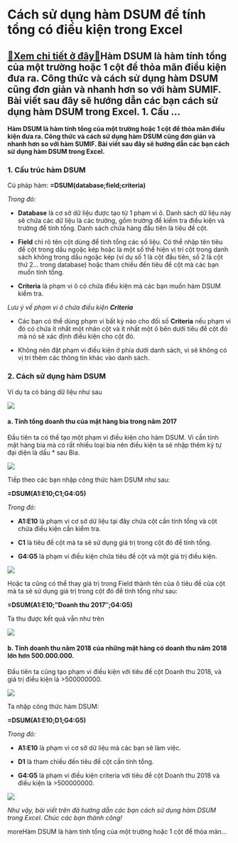 Cách sử dụng hàm DSUM để tính tổng có điều kiện trong Excel
===========================================================

[:gift:Xem chi tiết ở đây:gift:](https://hddtvn.com/cach-su-dung-ham-dsum-de-tinh-tong-co-dieu-kien-trong-excel/)Hàm DSUM là hàm tính tổng của một trường hoặc 1 cột để thỏa mãn điều kiện đưa ra. Công thức và cách sử dụng hàm DSUM cũng đơn giản và nhanh hơn so với hàm SUMIF. Bài viết sau đây sẽ hướng dẫn các bạn cách sử dụng hàm DSUM trong Excel. 1. Cấu …
---------------------------------------------------------------------------------------------------------------------------------------------------------------------------------------------------------------------------------------------------

**Hàm DSUM là hàm tính tổng của một trường hoặc 1 cột để thỏa mãn điều kiện đưa ra. Công thức và cách sử dụng hàm DSUM cũng đơn giản và nhanh hơn so với hàm SUMIF. Bài viết sau đây sẽ hướng dẫn các bạn cách sử dụng hàm DSUM trong Excel.**


### 1. Cấu trúc hàm DSUM


Cú pháp hàm: **=DSUM(database;field;criteria)**


*Trong đó:*




* **Database** là cơ sở dữ liệu được tạo từ 1 phạm vi ô. Danh sách dữ liệu này sẽ chứa các dữ liệu là các trường, gồm trường để kiểm tra điều kiện và trường để tính tổng. Danh sách chứa hàng đầu tiên là tiêu đề cột.

* **Field** chỉ rõ tên cột dùng để tính tổng các số liệu. Có thể nhập tên tiêu đề cột trong dấu ngoặc kép hoặc là một số thể hiện vị trí cột trong danh sách không trong dấu ngoặc kép (ví dụ số 1 là cột đầu tiên, số 2 là cột thứ 2… trong database) hoặc tham chiếu đến tiêu đề cột mà các bạn muốn tính tổng.

* **Criteria** là phạm vi ô có chứa điều kiện mà các bạn muốn hàm DSUM kiểm tra.



*Lưu ý về phạm vi ô chứa điều kiện **Criteria***




* Các bạn có thể dùng phạm vi bất kỳ nào cho đối số **Criteria** nếu phạm vi đó có chứa ít nhất một nhãn cột và ít nhất một ô bên dưới tiêu đề cột đó mà nó sẽ xác định điều kiện cho cột đó.

* Không nên đặt phạm vi điều kiện ở phía dưới danh sách, vì sẽ không có vị trí thêm các thông tin khác vào danh sách.



### 2. Cách sử dụng hàm DSUM


Ví dụ ta có bảng dữ liệu như sau


![](https://hddtvn.com/wp-content/uploads/2021/01/UiJU4DD.png)


#### a. Tính tổng doanh thu của mặt hàng bia trong năm 2017


Đầu tiên ta có thể tạo một phạm vi điều kiện cho hàm DSUM. Vì cần tính mặt hàng bia mà có rất nhiều loại bia nên điều kiện ta sẽ nhập thêm ký tự đại diện là dấu * sau Bia.


![](https://hddtvn.com/wp-content/uploads/2021/01/F8CzYQG.png)


Tiếp theo các bạn nhập công thức hàm DSUM như sau:


**=DSUM(A1:E10;C1;G4:G5)**


*Trong đó:*




* **A1:E10** là phạm vi cơ sở dữ liệu tại đây chứa cột cần tính tổng và cột chứa điều kiện cần kiểm tra.

* **C1** là tiêu đề cột mà ta sẽ sử dụng giá trị trong cột đó để tính tổng.

* **G4:G5** là phạm vi điều kiện chứa tiêu đề cột và một giá trị điều kiện.



![](https://hddtvn.com/wp-content/uploads/2021/01/YGObF6s.png)


Hoặc ta cũng có thể thay giá trị trong Field thành tên của ô tiêu đề của cột mà ta sẽ sử dụng giá trị trong cột đó để tính tổng như sau:


**=DSUM(A1:E10;”Doanh thu 2017″;G4:G5)**


Ta thu được kết quả vẫn như trên


![](https://hddtvn.com/wp-content/uploads/2021/01/0X8VpKc.png)


#### b. Tính doanh thu năm 2018 của những mặt hàng có doanh thu năm 2018 lớn hơn 500.000.000.


Đầu tiên ta cũng tạo phạm vi điều kiện với tiêu đề cột Doanh thu 2018, và giá trị điều kiện là >500000000.


![](https://hddtvn.com/wp-content/uploads/2021/01/Te9KACw.png)


Ta nhập công thức hàm DSUM:


**=DSUM(A1:E10;D1;G4:G5)**


*Trong đó:*




* **A1:E10** là phạm vi cơ sở dữ liệu mà các bạn sẽ làm việc.

* **D1** là tham chiếu đến tiêu đề cột cần tính tổng.

* **G4:G5** là phạm vi điều kiện criteria với tiêu đề cột Doanh thu 2018 và điều kiện là >500000000.



![](https://hddtvn.com/wp-content/uploads/2021/01/IMo1zDe.png)


*Như vậy, bài viết trên đã hướng dẫn các bạn cách sử dụng hàm DSUM trong Excel. Chúc các bạn thành công!*


moreHàm DSUM là hàm tính tổng của một trường hoặc 1 cột để thỏa mãn…

